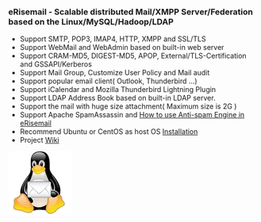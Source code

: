 ### eRisemail - Scalable distributed Mail/XMPP Server/Federation based on the Linux/MySQL/Hadoop/LDAP
* Support SMTP, POP3, IMAP4, HTTP, XMPP and SSL/TLS
* Support WebMail and WebAdmin based on built-in web server
* Support CRAM-MD5, DIGEST-MD5, APOP, External/TLS-Certification and GSSAPI/Kerberos
* Support Mail Group, Customize User Policy and Mail audit
* Support popular email client( Outlook, Thunderbird ...)
* Support iCalendar and Mozilla Thunderbird Lightning Plugin
* Support LDAP Address Book based on built-in LDAP server.
* Support the mail with huge size attachment( Maximum size is 2G )
* Support Apache SpamAssassin and [How to use Anti-spam Engine in eRisemail](https://github.com/uplusware/erisemail/wiki/How-to-use-Anti-spam-Engine-in-eRisemail)
* Recommend Ubuntu or CentOS as host OS [Installation](https://github.com/uplusware/erisemail/wiki/Installation)
* Project [Wiki](https://github.com/uplusware/erisemail/wiki)

![erisemail](https://raw.githubusercontent.com/uplusware/erisemail/master/doc/erisemail.gif)
